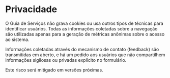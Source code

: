 # Privacidade

O Guia de Serviços não grava cookies ou usa outros tipos de técnicas para identificar usuários. Todas as informações coletadas sobre a navegação são utilizadas apenas para a geração de métricas anônimas sobre o acesso ao sistema.

Informações coletadas através do mecanismo de contato (feedback) são transmitidas em aberto, e há um pedido aos usuários que não compartilhem informações sigilosas ou privadas explícito no formulário.

Este risco será mitigado em versões próximas.